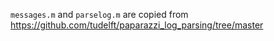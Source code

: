 `messages.m` and `parselog.m` are copied from https://github.com/tudelft/paparazzi_log_parsing/tree/master
